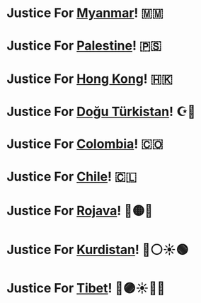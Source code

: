 # Justice For [Myanmar](https://en.wikipedia.org/wiki/2021_Myanmar_protests)! 🇲🇲
# Justice For [Palestine](https://en.wikipedia.org/wiki/2021_Israel%E2%80%93Palestine_crisis)! 🇵🇸
# Justice For [Hong Kong](https://en.wikipedia.org/wiki/2019%E2%80%932020_Hong_Kong_protests)! 🇭🇰
# Justice For [Doğu Türkistan](https://en.wikipedia.org/wiki/Uyghur_genocide)! ☪🔵
# Justice For [Colombia](https://en.wikipedia.org/wiki/2021_Colombian_protests)! 🇨🇴
# Justice For [Chile](https://en.wikipedia.org/wiki/2019%E2%80%932021_Chilean_protests)! 🇨🇱
# Justice For [Rojava](https://en.wikipedia.org/wiki/Autonomous_Administration_of_North_and_East_Syria)! 🔵🟡🌿
# Justice For [Kurdistan](https://en.wikipedia.org/wiki/Kurdish%E2%80%93Turkish_conflict_(1978%E2%80%93present))! 🔴⚪☀️🟢
# Justice For [Tibet](https://en.wikipedia.org/wiki/Human_rights_in_Tibet)! 🔴🟣☀️💎🔥
